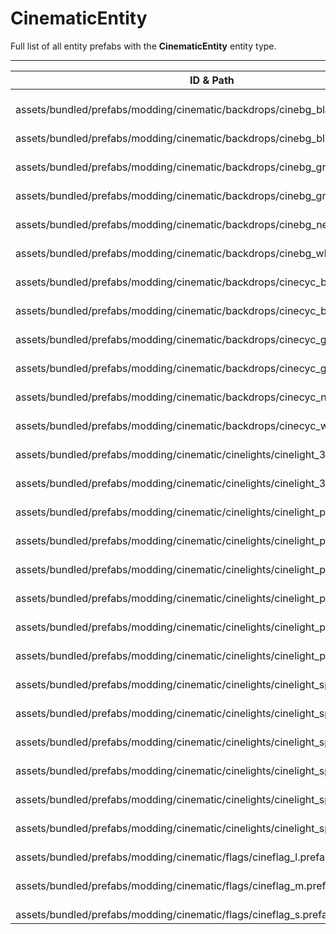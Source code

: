 # CinematicEntity
Full list of all <Badge type="warning" text="29"/> entity prefabs with the **CinematicEntity** entity type.

---
| ID & Path |
| --- |
| <a href="#2591728644"><Badge id="2591728644" type="tip" text="#"/></a> <Badge type="tip" text="2591728644"/>  <br> assets/bundled/prefabs/modding/cinematic/backdrops/cinebg_black.prefab |
| <a href="#2292776106"><Badge id="2292776106" type="tip" text="#"/></a> <Badge type="tip" text="2292776106"/>  <br> assets/bundled/prefabs/modding/cinematic/backdrops/cinebg_blue.prefab |
| <a href="#2234666354"><Badge id="2234666354" type="tip" text="#"/></a> <Badge type="tip" text="2234666354"/>  <br> assets/bundled/prefabs/modding/cinematic/backdrops/cinebg_green.prefab |
| <a href="#558936370"><Badge id="558936370" type="tip" text="#"/></a> <Badge type="tip" text="558936370"/>  <br> assets/bundled/prefabs/modding/cinematic/backdrops/cinebg_grey.prefab |
| <a href="#3253929870"><Badge id="3253929870" type="tip" text="#"/></a> <Badge type="tip" text="3253929870"/>  <br> assets/bundled/prefabs/modding/cinematic/backdrops/cinebg_neutral.prefab |
| <a href="#3671475527"><Badge id="3671475527" type="tip" text="#"/></a> <Badge type="tip" text="3671475527"/>  <br> assets/bundled/prefabs/modding/cinematic/backdrops/cinebg_white.prefab |
| <a href="#1447385912"><Badge id="1447385912" type="tip" text="#"/></a> <Badge type="tip" text="1447385912"/>  <br> assets/bundled/prefabs/modding/cinematic/backdrops/cinecyc_black.prefab |
| <a href="#482438116"><Badge id="482438116" type="tip" text="#"/></a> <Badge type="tip" text="482438116"/>  <br> assets/bundled/prefabs/modding/cinematic/backdrops/cinecyc_blue.prefab |
| <a href="#1860184634"><Badge id="1860184634" type="tip" text="#"/></a> <Badge type="tip" text="1860184634"/>  <br> assets/bundled/prefabs/modding/cinematic/backdrops/cinecyc_green.prefab |
| <a href="#1306620303"><Badge id="1306620303" type="tip" text="#"/></a> <Badge type="tip" text="1306620303"/>  <br> assets/bundled/prefabs/modding/cinematic/backdrops/cinecyc_grey.prefab |
| <a href="#2334104199"><Badge id="2334104199" type="tip" text="#"/></a> <Badge type="tip" text="2334104199"/>  <br> assets/bundled/prefabs/modding/cinematic/backdrops/cinecyc_neutral.prefab |
| <a href="#3704788625"><Badge id="3704788625" type="tip" text="#"/></a> <Badge type="tip" text="3704788625"/>  <br> assets/bundled/prefabs/modding/cinematic/backdrops/cinecyc_white.prefab |
| <a href="#3602562162"><Badge id="3602562162" type="tip" text="#"/></a> <Badge type="tip" text="3602562162"/>  <br> assets/bundled/prefabs/modding/cinematic/cinelights/cinelight_3p_cool.prefab |
| <a href="#3795442096"><Badge id="3795442096" type="tip" text="#"/></a> <Badge type="tip" text="3795442096"/>  <br> assets/bundled/prefabs/modding/cinematic/cinelights/cinelight_3p_warm.prefab |
| <a href="#1898416990"><Badge id="1898416990" type="tip" text="#"/></a> <Badge type="tip" text="1898416990"/>  <br> assets/bundled/prefabs/modding/cinematic/cinelights/cinelight_point_blue.prefab |
| <a href="#160023459"><Badge id="160023459" type="tip" text="#"/></a> <Badge type="tip" text="160023459"/>  <br> assets/bundled/prefabs/modding/cinematic/cinelights/cinelight_point_cool.prefab |
| <a href="#2423685124"><Badge id="2423685124" type="tip" text="#"/></a> <Badge type="tip" text="2423685124"/>  <br> assets/bundled/prefabs/modding/cinematic/cinelights/cinelight_point_green.prefab |
| <a href="#2835806094"><Badge id="2835806094" type="tip" text="#"/></a> <Badge type="tip" text="2835806094"/>  <br> assets/bundled/prefabs/modding/cinematic/cinelights/cinelight_point_red.prefab |
| <a href="#1872375139"><Badge id="1872375139" type="tip" text="#"/></a> <Badge type="tip" text="1872375139"/>  <br> assets/bundled/prefabs/modding/cinematic/cinelights/cinelight_point_warm.prefab |
| <a href="#2128315598"><Badge id="2128315598" type="tip" text="#"/></a> <Badge type="tip" text="2128315598"/>  <br> assets/bundled/prefabs/modding/cinematic/cinelights/cinelight_point_white.prefab |
| <a href="#3754980051"><Badge id="3754980051" type="tip" text="#"/></a> <Badge type="tip" text="3754980051"/>  <br> assets/bundled/prefabs/modding/cinematic/cinelights/cinelight_spot_blue.prefab |
| <a href="#3590519405"><Badge id="3590519405" type="tip" text="#"/></a> <Badge type="tip" text="3590519405"/>  <br> assets/bundled/prefabs/modding/cinematic/cinelights/cinelight_spot_cool.prefab |
| <a href="#761588015"><Badge id="761588015" type="tip" text="#"/></a> <Badge type="tip" text="761588015"/>  <br> assets/bundled/prefabs/modding/cinematic/cinelights/cinelight_spot_green.prefab |
| <a href="#3794823196"><Badge id="3794823196" type="tip" text="#"/></a> <Badge type="tip" text="3794823196"/>  <br> assets/bundled/prefabs/modding/cinematic/cinelights/cinelight_spot_red.prefab |
| <a href="#2260738994"><Badge id="2260738994" type="tip" text="#"/></a> <Badge type="tip" text="2260738994"/>  <br> assets/bundled/prefabs/modding/cinematic/cinelights/cinelight_spot_warm.prefab |
| <a href="#1180129634"><Badge id="1180129634" type="tip" text="#"/></a> <Badge type="tip" text="1180129634"/>  <br> assets/bundled/prefabs/modding/cinematic/cinelights/cinelight_spot_white.prefab |
| <a href="#1760473991"><Badge id="1760473991" type="tip" text="#"/></a> <Badge type="tip" text="1760473991"/>  <br> assets/bundled/prefabs/modding/cinematic/flags/cineflag_l.prefab |
| <a href="#2859730042"><Badge id="2859730042" type="tip" text="#"/></a> <Badge type="tip" text="2859730042"/>  <br> assets/bundled/prefabs/modding/cinematic/flags/cineflag_m.prefab |
| <a href="#1094548865"><Badge id="1094548865" type="tip" text="#"/></a> <Badge type="tip" text="1094548865"/>  <br> assets/bundled/prefabs/modding/cinematic/flags/cineflag_s.prefab |
